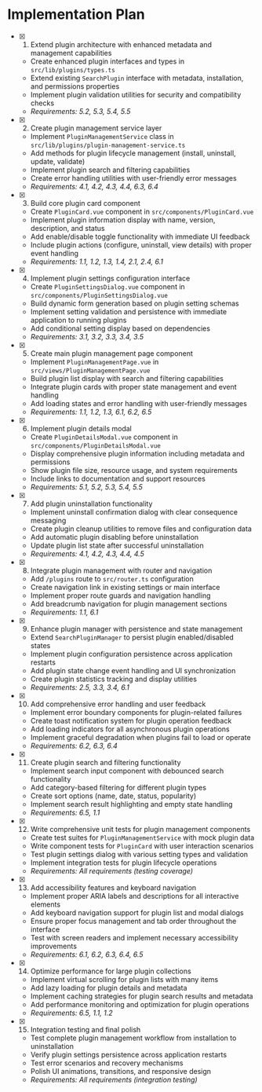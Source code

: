 # Implementation Plan

- [x] 1. Extend plugin architecture with enhanced metadata and management capabilities
  - Create enhanced plugin interfaces and types in `src/lib/plugins/types.ts`
  - Extend existing `SearchPlugin` interface with metadata, installation, and permissions properties
  - Implement plugin validation utilities for security and compatibility checks
  - _Requirements: 5.2, 5.3, 5.4, 5.5_

- [x] 2. Create plugin management service layer
  - Implement `PluginManagementService` class in `src/lib/plugins/plugin-management-service.ts`
  - Add methods for plugin lifecycle management (install, uninstall, update, validate)
  - Implement plugin search and filtering capabilities
  - Create error handling utilities with user-friendly error messages
  - _Requirements: 4.1, 4.2, 4.3, 4.4, 6.3, 6.4_

- [x] 3. Build core plugin card component
  - Create `PluginCard.vue` component in `src/components/PluginCard.vue`
  - Implement plugin information display with name, version, description, and status
  - Add enable/disable toggle functionality with immediate UI feedback
  - Include plugin actions (configure, uninstall, view details) with proper event handling
  - _Requirements: 1.1, 1.2, 1.3, 1.4, 2.1, 2.4, 6.1_

- [x] 4. Implement plugin settings configuration interface
  - Create `PluginSettingsDialog.vue` component in `src/components/PluginSettingsDialog.vue`
  - Build dynamic form generation based on plugin setting schemas
  - Implement setting validation and persistence with immediate application to running plugins
  - Add conditional setting display based on dependencies
  - _Requirements: 3.1, 3.2, 3.3, 3.4, 3.5_

- [x] 5. Create main plugin management page component
  - Implement `PluginManagementPage.vue` in `src/views/PluginManagementPage.vue`
  - Build plugin list display with search and filtering capabilities
  - Integrate plugin cards with proper state management and event handling
  - Add loading states and error handling with user-friendly messages
  - _Requirements: 1.1, 1.2, 1.3, 6.1, 6.2, 6.5_

- [x] 6. Implement plugin details modal
  - Create `PluginDetailsModal.vue` component in `src/components/PluginDetailsModal.vue`
  - Display comprehensive plugin information including metadata and permissions
  - Show plugin file size, resource usage, and system requirements
  - Include links to documentation and support resources
  - _Requirements: 5.1, 5.2, 5.3, 5.4, 5.5_

- [x] 7. Add plugin uninstallation functionality
  - Implement uninstall confirmation dialog with clear consequence messaging
  - Create plugin cleanup utilities to remove files and configuration data
  - Add automatic plugin disabling before uninstallation
  - Update plugin list state after successful uninstallation
  - _Requirements: 4.1, 4.2, 4.3, 4.4, 4.5_

- [x] 8. Integrate plugin management with router and navigation
  - Add `/plugins` route to `src/router.ts` configuration
  - Create navigation link in existing settings or main interface
  - Implement proper route guards and navigation handling
  - Add breadcrumb navigation for plugin management sections
  - _Requirements: 1.1, 6.1_

- [x] 9. Enhance plugin manager with persistence and state management
  - Extend `SearchPluginManager` to persist plugin enabled/disabled states
  - Implement plugin configuration persistence across application restarts
  - Add plugin state change event handling and UI synchronization
  - Create plugin statistics tracking and display utilities
  - _Requirements: 2.5, 3.3, 3.4, 6.1_

- [x] 10. Add comprehensive error handling and user feedback
  - Implement error boundary components for plugin-related failures
  - Create toast notification system for plugin operation feedback
  - Add loading indicators for all asynchronous plugin operations
  - Implement graceful degradation when plugins fail to load or operate
  - _Requirements: 6.2, 6.3, 6.4_

- [x] 11. Create plugin search and filtering functionality
  - Implement search input component with debounced search functionality
  - Add category-based filtering for different plugin types
  - Create sort options (name, date, status, popularity)
  - Implement search result highlighting and empty state handling
  - _Requirements: 6.5, 1.1_

- [x] 12. Write comprehensive unit tests for plugin management components
  - Create test suites for `PluginManagementService` with mock plugin data
  - Write component tests for `PluginCard` with user interaction scenarios
  - Test plugin settings dialog with various setting types and validation
  - Implement integration tests for plugin lifecycle operations
  - _Requirements: All requirements (testing coverage)_

- [x] 13. Add accessibility features and keyboard navigation
  - Implement proper ARIA labels and descriptions for all interactive elements
  - Add keyboard navigation support for plugin list and modal dialogs
  - Ensure proper focus management and tab order throughout the interface
  - Test with screen readers and implement necessary accessibility improvements
  - _Requirements: 6.1, 6.2, 6.3, 6.4, 6.5_

- [x] 14. Optimize performance for large plugin collections
  - Implement virtual scrolling for plugin lists with many items
  - Add lazy loading for plugin details and metadata
  - Implement caching strategies for plugin search results and metadata
  - Add performance monitoring and optimization for plugin operations
  - _Requirements: 6.5, 1.1, 1.2_

- [x] 15. Integration testing and final polish
  - Test complete plugin management workflow from installation to uninstallation
  - Verify plugin settings persistence across application restarts
  - Test error scenarios and recovery mechanisms
  - Polish UI animations, transitions, and responsive design
  - _Requirements: All requirements (integration testing)_